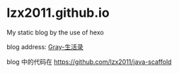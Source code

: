 # lzx2011.github.io
My static blog by the use of hexo

blog address: <a href="http://lzx2011.github.io" target="_blank">Gray-生活录</a>

blog 中的代码在 https://github.com/lzx2011/java-scaffold
